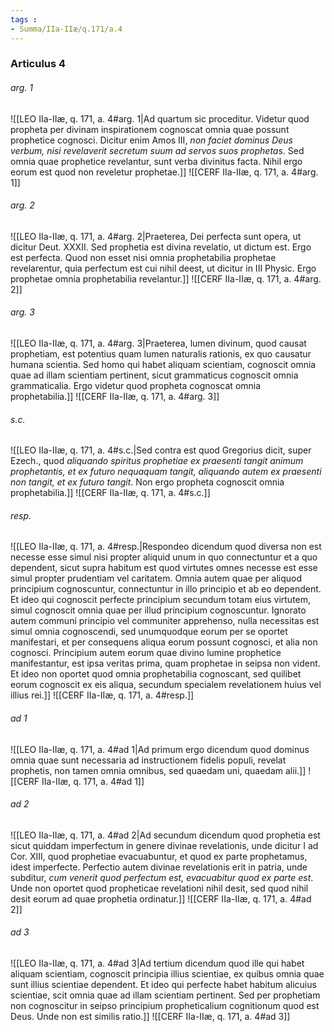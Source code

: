 ```yaml
---
tags : 
- Summa/IIa-IIæ/q.171/a.4
---
```


### Articulus 4

###### arg. 1
![[LEO IIa-IIæ, q. 171, a. 4#arg. 1|Ad quartum sic proceditur. Videtur quod propheta per divinam inspirationem cognoscat omnia quae possunt prophetice cognosci. Dicitur enim Amos III, *non faciet dominus Deus verbum, nisi revelaverit secretum suum ad servos suos prophetas*. Sed omnia quae prophetice revelantur, sunt verba divinitus facta. Nihil ergo eorum est quod non reveletur prophetae.]]
![[CERF IIa-IIæ, q. 171, a. 4#arg. 1]]

###### arg. 2
![[LEO IIa-IIæ, q. 171, a. 4#arg. 2|Praeterea, Dei perfecta sunt opera, ut dicitur Deut. XXXII. Sed prophetia est divina revelatio, ut dictum est. Ergo est perfecta. Quod non esset nisi omnia prophetabilia prophetae revelarentur, quia perfectum est cui nihil deest, ut dicitur in III Physic. Ergo prophetae omnia prophetabilia revelantur.]]
![[CERF IIa-IIæ, q. 171, a. 4#arg. 2]]

###### arg. 3
![[LEO IIa-IIæ, q. 171, a. 4#arg. 3|Praeterea, lumen divinum, quod causat prophetiam, est potentius quam lumen naturalis rationis, ex quo causatur humana scientia. Sed homo qui habet aliquam scientiam, cognoscit omnia quae ad illam scientiam pertinent, sicut grammaticus cognoscit omnia grammaticalia. Ergo videtur quod propheta cognoscat omnia prophetabilia.]]
![[CERF IIa-IIæ, q. 171, a. 4#arg. 3]]

###### s.c.
![[LEO IIa-IIæ, q. 171, a. 4#s.c.|Sed contra est quod Gregorius dicit, super Ezech., quod *aliquando spiritus prophetiae ex praesenti tangit animum prophetantis, et ex futuro nequaquam tangit, aliquando autem ex praesenti non tangit, et ex futuro tangit*. Non ergo propheta cognoscit omnia prophetabilia.]]
![[CERF IIa-IIæ, q. 171, a. 4#s.c.]]

###### resp.
![[LEO IIa-IIæ, q. 171, a. 4#resp.|Respondeo dicendum quod diversa non est necesse esse simul nisi propter aliquid unum in quo connectuntur et a quo dependent, sicut supra habitum est quod virtutes omnes necesse est esse simul propter prudentiam vel caritatem. Omnia autem quae per aliquod principium cognoscuntur, connectuntur in illo principio et ab eo dependent. Et ideo qui cognoscit perfecte principium secundum totam eius virtutem, simul cognoscit omnia quae per illud principium cognoscuntur. Ignorato autem communi principio vel communiter apprehenso, nulla necessitas est simul omnia cognoscendi, sed unumquodque eorum per se oportet manifestari, et per consequens aliqua eorum possunt cognosci, et alia non cognosci. Principium autem eorum quae divino lumine prophetice manifestantur, est ipsa veritas prima, quam prophetae in seipsa non vident. Et ideo non oportet quod omnia prophetabilia cognoscant, sed quilibet eorum cognoscit ex eis aliqua, secundum specialem revelationem huius vel illius rei.]]
![[CERF IIa-IIæ, q. 171, a. 4#resp.]]

###### ad 1
![[LEO IIa-IIæ, q. 171, a. 4#ad 1|Ad primum ergo dicendum quod dominus omnia quae sunt necessaria ad instructionem fidelis populi, revelat prophetis, non tamen omnia omnibus, sed quaedam uni, quaedam alii.]]
![[CERF IIa-IIæ, q. 171, a. 4#ad 1]]

###### ad 2
![[LEO IIa-IIæ, q. 171, a. 4#ad 2|Ad secundum dicendum quod prophetia est sicut quiddam imperfectum in genere divinae revelationis, unde dicitur I ad Cor. XIII, quod prophetiae evacuabuntur, et quod ex parte prophetamus, idest imperfecte. Perfectio autem divinae revelationis erit in patria, unde subditur, *cum venerit quod perfectum est, evacuabitur quod ex parte est*. Unde non oportet quod propheticae revelationi nihil desit, sed quod nihil desit eorum ad quae prophetia ordinatur.]]
![[CERF IIa-IIæ, q. 171, a. 4#ad 2]]

###### ad 3
![[LEO IIa-IIæ, q. 171, a. 4#ad 3|Ad tertium dicendum quod ille qui habet aliquam scientiam, cognoscit principia illius scientiae, ex quibus omnia quae sunt illius scientiae dependent. Et ideo qui perfecte habet habitum alicuius scientiae, scit omnia quae ad illam scientiam pertinent. Sed per prophetiam non cognoscitur in seipso principium propheticalium cognitionum quod est Deus. Unde non est similis ratio.]]
![[CERF IIa-IIæ, q. 171, a. 4#ad 3]]

